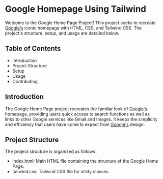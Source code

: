 # Google Homepage Using Tailwind
Welcome to the Google Home Page Project! This project seeks to recreate [Google's](https://www.google.com/) iconic homepage with HTML, CSS, and Tailwind CSS. The project's structure, setup, and usage are detailed below.
## Table of Contents
- Introduction
- Project Structure
- Setup
- Usage
- Contributing
## Introduction
The Google Home Page project recreates the familiar look of [Google's](https://www.google.com/) homepage, providing users quick access to search functions as well as links to other Google services like Gmail and Images. It keeps the simplicity and efficiency that users have come to expect from [Google's](https://www.google.com/) design. 
## Project Structure
The project structure is organized as follows :
- index.html: Main HTML file containing the structure of the Google Home Page.
- tailwind.css: Tailwind CSS file for utility classes.


